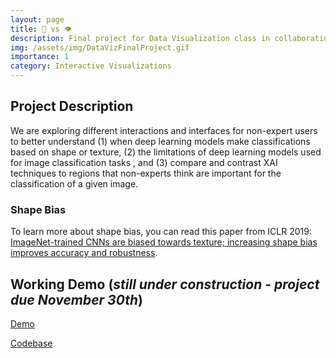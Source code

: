 ```yaml
---
layout: page
title: 🤖 vs 👁
description: Final project for Data Visualization class in collaboration with Swetha Kannan.
img: /assets/img/DataVizFinalProject.gif
importance: 1
category: Interactive Visualizations
---
```


## Project Description

We are exploring different interactions and interfaces for non-expert users to better understand (1) when deep learning models make classifications based on shape or texture, (2) the limitations of deep learning models used for image classification tasks , and (3) compare and contrast XAI techniques to regions that non-experts think are important for the classification of a given image. 

### Shape Bias

To learn more about shape bias, you can read this paper from ICLR 2019: [ImageNet-trained CNNs are biased towards texture; increasing shape bias improves accuracy and robustness](https://openreview.net/forum?id=Bygh9j09KX). 


## Working Demo (*still under construction - project due November 30th*)
[Demo](https://cmu-vis-2021.github.io/Human-vs-Machine-Final-Project/)

[Codebase](https://github.com/CMU-Vis-2021/Human-vs-Machine-Final-Project)